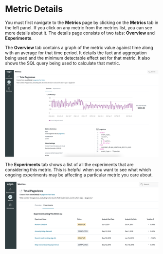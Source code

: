 # Metric Details
You must first navigate to the **Metrics** page by clicking on the **Metrics** tab in the left panel. If you click on any metric from the metrics list, you can see more details about it. The details page consists of two tabs: **Overview** and **Experiments**.

The **Overview** tab contains a graph of the metric value against time along with an average for that time period. It details the fact and aggregation being used and the minimum detectable effect set for that metric. It also shows the SQL query being used to calculate that metric.

![Status](../../static/img/measuring-experiments/metric-details.png)

The **Experiments** tab shows a list of all the experiments that are considering this metric. This is helpful when you want to see what which ongoing experiments may be affecting a particular metric you care about.

![Status](../../static/img/measuring-experiments/metric-details-experiments.png)
